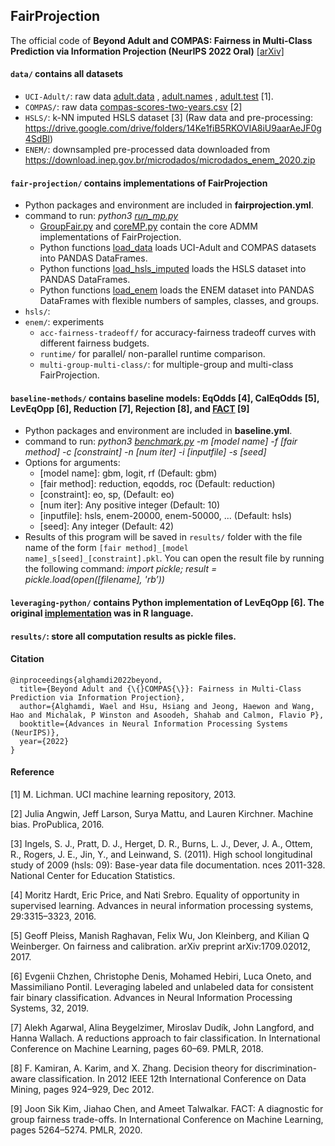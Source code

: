 ## FairProjection

The official code of **Beyond Adult and COMPAS: Fairness in Multi-Class Prediction via Information Projection (NeurIPS 2022 Oral)** [[arXiv]](https://arxiv.org/abs/2206.07801)

#### `data/` contains all datasets
- `UCI-Adult/`: raw data <ins> adult.data</ins> , <ins> adult.names</ins> , <ins> adult.test</ins>  [1].
- `COMPAS/`: raw data <ins> compas-scores-two-years.csv</ins>  [2]
- `HSLS/`: k-NN imputed HSLS dataset [3] (Raw data and pre-processing: https://drive.google.com/drive/folders/14Ke1fiB5RKOVlA8iU9aarAeJF0g4SdBl)
- `ENEM/`: downsampled pre-processed data downloaded from https://download.inep.gov.br/microdados/microdados_enem_2020.zip

#### `fair-projection/` contains implementations of FairProjection
- Python packages and environment are included in **fairprojection.yml**.
- command to run: *python3 <ins> run_mp.py</ins>*
  - <ins> GroupFair.py</ins> and <ins> coreMP.py</ins> contain the core ADMM implementations of FairProjection.
  - Python functions <ins>load_data</ins> loads UCI-Adult and COMPAS datasets into PANDAS DataFrames.
  - Python functions <ins>load_hsls_imputed</ins> loads the HSLS dataset into PANDAS DataFrames.
  - Python functions <ins>load_enem</ins> loads the ENEM dataset into PANDAS DataFrames with flexible numbers of samples, classes, and groups.
- `hsls/`: 
- `enem/`: experiments 
  - `acc-fairness-tradeoff/` for accuracy-fairness tradeoff curves with different fairness budgets. 
  - `runtime/` for parallel/ non-parallel runtime comparison.
  - `multi-group-multi-class/`: for multiple-group and multi-class FairProjection.

#### `baseline-methods/` contains baseline models: EqOdds [4], CalEqOdds [5], LevEqOpp [6], Reduction [7], Rejection [8], and [FACT](https://github.com/wnstlr/FACT) [9]
- Python packages and environment are included in **baseline.yml**.
- command to run: *python3 <ins> benchmark.py</ins>  -m [model name] -f [fair method] -c [constraint] -n [num iter] -i [inputfile] -s [seed]*
- Options for arguments:
  - [model name]: gbm, logit, rf (Default: gbm)
  - [fair method]: reduction, eqodds, roc (Default: reduction)
  - [constraint]: eo, sp, (Default: eo)
  - [num iter]: Any positive integer (Default: 10) 
  - [inputfile]: hsls, enem-20000, enem-50000, ...  (Default: hsls)
  - [seed]: Any integer (Default: 42)
- Results of this program will be saved in `results/` folder with the file name of the form `[fair method]_[model name]_s[seed]_[constraint].pkl`. You can open the result file by running the following command: *import pickle; result = pickle.load(open([filename], 'rb’))*

#### `leveraging-python/` contains Python implementation of LevEqOpp [6]. The original [implementation](https://github.com/lucaoneto/NIPS2019_Fairness) was in R language. 

#### `results/`: store all computation results as pickle files.

#### Citation

```
@inproceedings{alghamdi2022beyond,
  title={Beyond Adult and {\{}COMPAS{\}}: Fairness in Multi-Class Prediction via Information Projection},
  author={Alghamdi, Wael and Hsu, Hsiang and Jeong, Haewon and Wang, Hao and Michalak, P Winston and Asoodeh, Shahab and Calmon, Flavio P},
  booktitle={Advances in Neural Information Processing Systems (NeurIPS)},
  year={2022}
}
```

#### Reference
[1] M. Lichman. UCI machine learning repository, 2013.

[2] Julia Angwin, Jeff Larson, Surya Mattu, and Lauren Kirchner. Machine bias. ProPublica, 2016.

[3] Ingels, S. J., Pratt, D. J., Herget, D. R., Burns, L. J., Dever, J. A., Ottem, R., Rogers, J. E., Jin, Y., and Leinwand, S. (2011). High school longitudinal study of 2009 (hsls: 09): Base-year data file documentation. nces 2011-328. National Center for Education Statistics.

[4] Moritz Hardt, Eric Price, and Nati Srebro. Equality of opportunity in supervised learning. Advances in neural information processing systems, 29:3315–3323, 2016.

[5] Geoff Pleiss, Manish Raghavan, Felix Wu, Jon Kleinberg, and Kilian Q Weinberger. On fairness and calibration. arXiv preprint arXiv:1709.02012, 2017.

[6] Evgenii Chzhen, Christophe Denis, Mohamed Hebiri, Luca Oneto, and Massimiliano Pontil. Leveraging labeled and unlabeled data for consistent fair binary classification. Advances in Neural Information Processing Systems, 32, 2019.

[7] Alekh Agarwal, Alina Beygelzimer, Miroslav Dudík, John Langford, and Hanna Wallach. A reductions approach to fair classification. In International Conference on Machine Learning, pages 60–69. PMLR, 2018.

[8] F. Kamiran, A. Karim, and X. Zhang. Decision theory for discrimination-aware classification. In 2012 IEEE 12th International Conference on Data Mining, pages 924–929, Dec 2012.

[9] Joon Sik Kim, Jiahao Chen, and Ameet Talwalkar. FACT: A diagnostic for group fairness trade-offs. In International Conference on Machine Learning, pages 5264–5274. PMLR, 2020.

